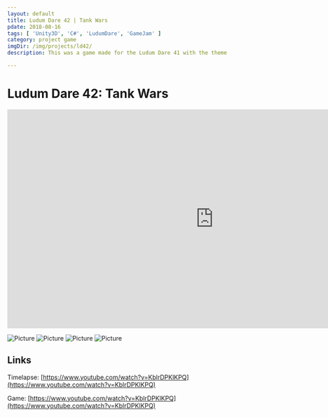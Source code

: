 ```yaml
---
layout: default
title: Ludum Dare 42 | Tank Wars 
pdate: 2018-08-16
tags: [ 'Unity3D', 'C#', 'LudumDare', 'GameJam' ]
category: project game
imgDir: /img/projects/ld42/
description: This was a game made for the Ludum Dare 41 with the theme "Running out of Space". WIP

---
```



Ludum Dare 42: Tank Wars
================

<iframe width="940" height="500" src="https://www.youtube.com/embed/KblrDPKlKPQ?rel=0&amp;showinfo=0" frameborder="0" allowfullscreen></iframe>

<div class="content-spacing"></div>
<div class="content-spacing"></div>


![Picture]( {{page.imgDir}}/1.png)
![Picture]( {{page.imgDir}}/2.png)
![Picture]( {{page.imgDir}}/3.png)
![Picture]( {{page.imgDir}}/4.png)


Links
-----

Timelapse: [https://www.youtube.com/watch?v=KblrDPKlKPQ](https://www.youtube.com/watch?v=KblrDPKlKPQ)

Game: [https://www.youtube.com/watch?v=KblrDPKlKPQ](https://www.youtube.com/watch?v=KblrDPKlKPQ)
